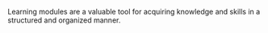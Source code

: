 Learning modules are a valuable tool for acquiring knowledge and skills in a structured and organized manner.
